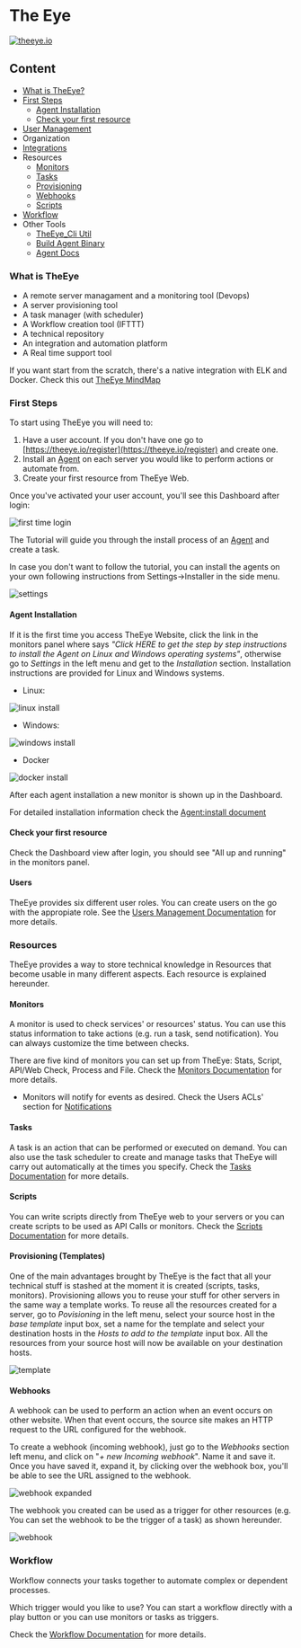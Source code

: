 # The Eye

[![theeye.io](https://theeye.io/img/logo2.png)](https://theeye.io)

## Content

* [What is TheEye?](#what-is-theeye)
* [First Steps](#first-steps)
  * [Agent Installation](#agent-installation)
  * [Check your first resource](#check-your-first-resource)
* [User Management](#users)
* Organization
* [Integrations](https://github.com/theeye-io/theeye-docs/tree/a8ecdc69ddb62245ee87264f24b9a6276e7083ab/integrations/README.md)
* Resources
  * [Monitors](#monitors)
  * [Tasks](#tasks)
  * [Provisioning](#provisioning-templates)
  * [Webhooks](#webhooks)
  * [Scripts](#scripts)
* [Workflow](#workflow)
* Other Tools
  * [TheEye\_Cli Util](cli-util.md)
  * [Build Agent Binary](binary_build.md)
  * [Agent Docs](agent/README.md)

### What is TheEye

* A remote server managament and a monitoring tool \(Devops\)
* A server provisioning tool
* A task manager \(with scheduler\)
* A Workflow creation tool \(IFTTT\)
* A technical repository
* An integration and automation platform
* A Real time support tool

If you want start from the scratch, there's a native integration with ELK and Docker. Check this out [TheEye MindMap](https://atlas.mindmup.com/2017/11/7f1f2fb0d53611e7a974c121a32f69bf/theeye_functional_mindmap_es/index.html)

### First Steps

To start using TheEye you will need to:

1. Have a user account. If you don't have one go to [https://theeye.io/register](https://theeye.io/register) and create one.
2. Install an [Agent](the-eye-agent/installation.md) on each server you would like to perform actions or automate from.
3. Create your first resource from TheEye Web.

Once you've activated your user account, you'll see this Dashboard after login:

![first time login](.gitbook/assets/firsttimelogin.jpg)

The Tutorial will guide you through the install process of an [Agent](the-eye-agent/installation.md) and create a task.

In case you don't want to follow the tutorial, you can install the agents on your own following instructions from Settings-&gt;Installer in the side menu.

![settings](.gitbook/assets/settings%20%281%29.jpg)

#### Agent Installation

If it is the first time you access TheEye Website, click the link in the monitors panel where says _"Click HERE to get the step by step instructions to install the Agent on Linux and Windows operating systems"_, otherwise go to _Settings_ in the left menu and get to the _Installation_ section. Installation instructions are provided for Linux and Windows systems.

* Linux:

![linux install](.gitbook/assets/linuxagentinstall%20%281%29.jpg)

* Windows:

![windows install](.gitbook/assets/windowsagentinstall%20%281%29.jpg)

* Docker

![docker install](.gitbook/assets/dockeragentinstall.jpg)

After each agent installation a new monitor is shown up in the Dashboard.

For detailed installation information check the [Agent:install document](the-eye-agent/installation.md)

#### Check your first resource

Check the Dashboard view after login, you should see "All up and running" in the monitors panel.

#### Users

TheEye provides six different user roles. You can create users on the go with the appropiate role. See the [Users Management Documentation]() for more details.

### Resources

TheEye provides a way to store technical knowledge in Resources that become usable in many different aspects. Each resource is explained hereunder.

#### Monitors

A monitor is used to check services' or resources' status. You can use this status information to take actions \(e.g. run a task, send notification\). You can always customize the time between checks.

There are five kind of monitors you can set up from TheEye: Stats, Script, API/Web Check, Process and File. Check the [Monitors Documentation](monitors/README.md) for more details.

* Monitors will notify for events as desired. Check the Users ACLs' section for [Notifications]()

#### Tasks

A task is an action that can be performed or executed on demand. You can also use the task scheduler to create and manage tasks that TheEye will carry out automatically at the times you specify. Check the [Tasks Documentation](tasks/README.md) for more details.

#### Scripts

You can write scripts directly from TheEye web to your servers or you can create scripts to be used as API Calls or monitors. Check the [Scripts Documentation](scripts/README.md) for more details.

#### Provisioning \(Templates\)

One of the main advantages brought by TheEye is the fact that all your technical stuff is stashed at the moment it is created \(scripts, tasks, monitors\). Provisioning allows you to reuse your stuff for other servers in the same way a template works. To reuse all the resources created for a server, go to _Povisioning_ in the left menu, select your source host in the _base template_ input box, set a name for the template and select your destination hosts in the _Hosts to add to the template_ input box. All the resources from your source host will now be available on your destination hosts.

![template](https://raw.githubusercontent.com/patobas/docs/master/template.gif)

#### Webhooks

A webhook can be used to perform an action when an event occurs on other website. When that event occurs, the source site makes an HTTP request to the URL configured for the webhook.

To create a webhook \(incoming webhook\), just go to the _Webhooks_ section left menu, and click on "_+ new Incoming webhook_". Name it and save it. Once you have saved it, expand it, by clicking over the webhook box, you'll be able to see the URL assigned to the webhook.

![webhook expanded](https://raw.githubusercontent.com/theeye-io/theeye-docs/master/images/webhookexpanded.jpg)

The webhook you created can be used as a trigger for other resources \(e.g. You can set the webhook to be the trigger of a task\) as shown hereunder.

![webhook](https://raw.githubusercontent.com/patobas/docs/master/webhook.gif)

### Workflow

Workflow connects your tasks together to automate complex or dependent processes.

Which trigger would you like to use? You can start a workflow directly with a play button or you can use monitors or tasks as triggers.

Check the [Workflow Documentation](workflows.md) for more details.
